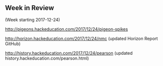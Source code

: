 ## Week in Review
(Week starting 2017-12-24)

http://pigeons.hackeducation.com/2017/12/24/pigeon-spikes

http://horizon.hackeducation.com/2017/12/24/nmc (updated Horizon Report GitHub)

http://history.hackeducation.com/2017/12/24/pearson (updated history.hackeducation.com/pearson.html)
